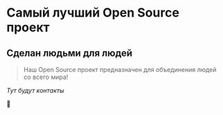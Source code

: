 # Самый лучший Open Source проект

## Сделан людьми для людей

> Наш Open Source проект предназначен для объединения людей со всего мира!

_Тут будут контакты_

🤣

